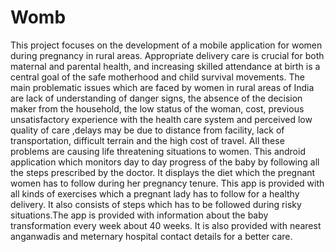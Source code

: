 # Womb
This project focuses on the development of a mobile application for women during pregnancy in
rural areas. Appropriate delivery care is crucial for both maternal and parental health, and
increasing skilled attendance at birth is a central goal of the safe motherhood and child survival
movements. The main problematic issues which are faced by women in rural areas of India are lack of
understanding of danger signs, the absence of the decision maker from the household, the low
status of the woman, cost, previous unsatisfactory experience with the health care system and
perceived low quality of care ,delays may be due to distance from facility, lack of transportation,
difficult terrain and the high cost of travel. All these problems are causing life threatening
situations to women.
This android application which monitors day to day progress of the baby by following all the
steps prescribed by the doctor. It displays the diet which the pregnant women has to follow
during her pregnancy tenure. This app is provided with all kinds of exercises which a pregnant
lady has to follow for a healthy delivery. It also consists of steps which has to be followed during
risky situations.The app is provided with information about the baby transformation every week
about 40 weeks. It is also provided with nearest anganwadis and meternary hospital contact
details for a better care.
